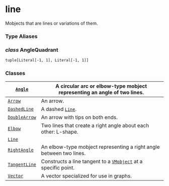 # line

Mobjects that are lines or variations of them.

### Type Aliases

### *class* AngleQuadrant

```default
tuple[Literal[-1, 1], Literal[-1, 1]]
```

### Classes

| [`Angle`](manim.mobject.geometry.line.Angle.md#manim.mobject.geometry.line.Angle)                   | A circular arc or elbow-type mobject representing an angle of two lines.                                                                                             |
|-----------------------------------------------------------------------------------------------------|----------------------------------------------------------------------------------------------------------------------------------------------------------------------|
| [`Arrow`](manim.mobject.geometry.line.Arrow.md#manim.mobject.geometry.line.Arrow)                   | An arrow.                                                                                                                                                            |
| [`DashedLine`](manim.mobject.geometry.line.DashedLine.md#manim.mobject.geometry.line.DashedLine)    | A dashed [`Line`](manim.mobject.geometry.line.Line.md#manim.mobject.geometry.line.Line).                                                                             |
| [`DoubleArrow`](manim.mobject.geometry.line.DoubleArrow.md#manim.mobject.geometry.line.DoubleArrow) | An arrow with tips on both ends.                                                                                                                                     |
| [`Elbow`](manim.mobject.geometry.line.Elbow.md#manim.mobject.geometry.line.Elbow)                   | Two lines that create a right angle about each other: L-shape.                                                                                                       |
| [`Line`](manim.mobject.geometry.line.Line.md#manim.mobject.geometry.line.Line)                      |                                                                                                                                                                      |
| [`RightAngle`](manim.mobject.geometry.line.RightAngle.md#manim.mobject.geometry.line.RightAngle)    | An elbow-type mobject representing a right angle between two lines.                                                                                                  |
| [`TangentLine`](manim.mobject.geometry.line.TangentLine.md#manim.mobject.geometry.line.TangentLine) | Constructs a line tangent to a [`VMobject`](manim.mobject.types.vectorized_mobject.VMobject.md#manim.mobject.types.vectorized_mobject.VMobject) at a specific point. |
| [`Vector`](manim.mobject.geometry.line.Vector.md#manim.mobject.geometry.line.Vector)                | A vector specialized for use in graphs.                                                                                                                              |
